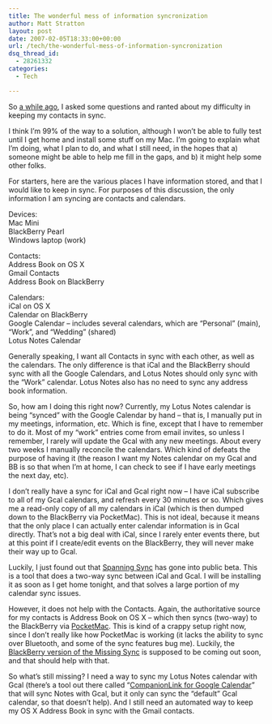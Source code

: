 ```yaml
---
title: The wonderful mess of information syncronization
author: Matt Stratton
layout: post
date: 2007-02-05T18:33:00+00:00
url: /tech/the-wonderful-mess-of-information-syncronization
dsq_thread_id:
  - 28261332
categories:
  - Tech

---
```

<span class="postbody">So <a href="https://mugsy1274.livejournal.com/459460.html">a while ago</a>, I asked some questions and ranted about my difficulty in keeping my contacts in sync. </p> 

<p>
  I think I&#8217;m 99% of the way to a solution, although I won&#8217;t be able to fully test until I get home and install some stuff on my Mac. I&#8217;m going to explain what I&#8217;m doing, what I plan to do, and what I still need, in the hopes that a) someone might be able to help me fill in the gaps, and b) it might help some other folks.
</p>

<p>
  For starters, here are the various places I have information stored, and that I would like to keep in sync. For purposes of this discussion, the only information I am syncing are contacts and calendars.
</p>

<p>
  Devices: <br /> Mac Mini <br /> BlackBerry Pearl <br /> Windows laptop (work)
</p>

<p>
  Contacts: <br /> Address Book on OS X <br /> Gmail Contacts <br /> Address Book on BlackBerry
</p>

<p>
  Calendars: <br /> iCal on OS X <br /> Calendar on BlackBerry <br /> Google Calendar &#8211; includes several calendars, which are &#8220;Personal&#8221; (main), &#8220;Work&#8221;, and &#8220;Wedding&#8221; (shared) <br /> Lotus Notes Calendar
</p>

<p>
  Generally speaking, I want all Contacts in sync with each other, as well as the calendars. The only difference is that iCal and the BlackBerry should sync with all the Google Calendars, and Lotus Notes should only sync with the &#8220;Work&#8221; calendar. Lotus Notes also has no need to sync any address book information.
</p>

<p>
  So, how am I doing this right now? Currently, my Lotus Notes calendar is being &#8220;synced&#8221; with the Google Calendar by hand &#8211; that is, I manually put in my meetings, information, etc. Which is fine, except that I have to remember to do it. Most of my &#8220;work&#8221; entries come from email invites, so unless I remember, I rarely will update the Gcal with any new meetings. About every two weeks I manually reconcile the calendars. Which kind of defeats the purpose of having it (the reason I want my Notes calendar on my Gcal and BB is so that when I&#8217;m at home, I can check to see if I have early meetings the next day, etc).
</p>

<p>
  I don&#8217;t really have a sync for iCal and Gcal right now &#8211; I have iCal subscribe to all of my Gcal calendars, and refresh every 30 minutes or so. Which gives me a read-only copy of all my calendars in iCal (which is then dumped down to the BlackBerry via PocketMac). This is not ideal, because it means that the only place I can actually enter calendar information is in Gcal directly. That&#8217;s not a big deal with iCal, since I rarely enter events there, but at this point if I create/edit events on the BlackBerry, they will never make their way up to Gcal.
</p>

<p>
  Luckily, I just found out that <a class="postlink" target="_blank" href="https://blog.spanningsync.com/">Spanning Sync</a> has gone into public beta. This is a tool that does a two-way sync between iCal and Gcal. I will be installing it as soon as I get home tonight, and that solves a large portion of my calendar sync issues.
</p>

<p>
  However, it does not help with the Contacts. Again, the authoritative source for my contacts is Address Book on OS X &#8211; which then syncs (two-way) to the BlackBerry via <a class="postlink" target="_blank" href="https://www.pocketmac.net/products/pmblackberry/">PocketMac</a>. This is kind of a crappy setup right now, since I don&#8217;t really like how PocketMac is working (it lacks the ability to sync over Bluetooth, and some of the sync features bug me). Luckily, the <a class="postlink" target="_blank" href="https://www.markspace.com/missingsync_blackberry.php">BlackBerry version of the Missing Sync</a> is supposed to be coming out soon, and that should help with that.
</p>

<p>
  So what&#8217;s still missing? I need a way to sync my Lotus Notes calendar with Gcal (there&#8217;s a tool out there called &#8220;<a class="postlink" target="_blank" href="https://www.companionlink.com/products/companionlinkforgoogle.html">CompanionLink for Google Calendar</a>&#8221; that will sync Notes with Gcal, but it only can sync the &#8220;default&#8221; Gcal calendar, so that doesn&#8217;t help). And I still need an automated way to keep my OS X Address Book in sync with the Gmail contacts. </span>
</p>